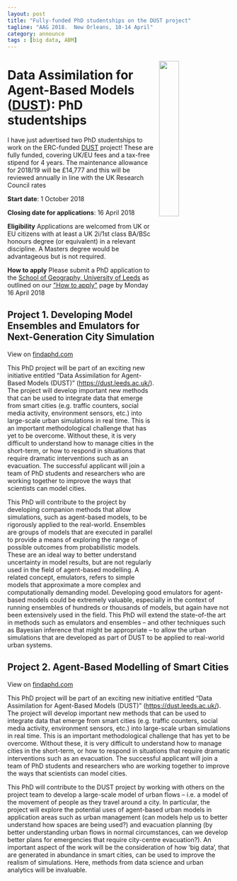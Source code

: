 ```yaml
---
layout: post
title: "Fully-funded PhD studentships on the DUST project"
tagline: "AAG 2018.  New Orleans, 10-14 April"
category: announce
tags : [big data, ABM]
---
```


<img src="https://erc.europa.eu/sites/default/files/content/pages/images/DUST_illustration_copyright-Shutterstock.jpg" style="float:right; width:30%; padding:10px"/>

# Data Assimilation for Agent-Based Models ([DUST](http://dust.leeds.ac.uk/)): PhD studentships

I have just advertised two PhD studentships to work on the ERC-funded [DUST](http://dust.leeds.ac.uk/) project! These are fully funded, covering UK/EU fees and a tax-free stipend for 4 years.  The maintenance allowance for 2018/19 will be £14,777 and this will be reviewed annually in line with the UK Research Council rates

**Start date**: 1 October 2018

**Closing date for applications**: 16 April 2018

**Eligibility** Applications are welcomed from UK or EU citizens with at least a UK 2i/1st class BA/BSc honours degree (or equivalent) in a relevant discipline.  A Masters degree would be advantageous but is not required. 

**How to apply** Please submit a PhD application to the [School of Geography, University of Leeds](http://geog.leeds.ac.uk/) as outlined on our ["How to apply"](https://www.geog.leeds.ac.uk/study/phd/how-to-apply/) page by Monday 16 April 2018


## Project 1. Developing Model Ensembles and Emulators for Next-Generation City Simulation

View on [findaphd.com](https://www.findaphd.com/search/ProjectDetails.aspx?PJID=96794)

This PhD project will be part of an exciting new initiative entitled “Data Assimilation for Agent-Based Models (DUST)” (https://dust.leeds.ac.uk/). The project will develop important new methods that can be used to integrate data that emerge from smart cities (e.g. traffic counters, social media activity, environment sensors, etc.) into large-scale urban simulations in real time. This is an important methodological challenge that has yet to be overcome. Without these, it is very difficult to understand how to manage cities in the short-term, or how to respond in situations that require dramatic interventions such as an evacuation. The successful applicant will join a team of PhD students and researchers who are working together to improve the ways that scientists can model cities.

This PhD will contribute to the project by developing companion methods that allow simulations, such as agent-based models, to be rigorously applied to the real-world. Ensembles are groups of models that are executed in parallel to provide a means of exploring the range of possible outcomes from probabilistic models. These are an ideal way to better understand uncertainty in model results, but are not regularly used in the field of agent-based modelling. A related concept, emulators, refers to simple models that approximate a more complex and computationally demanding model. Developing good emulators for agent-based models could be extremely valuable, especially in the context of running ensembles of hundreds or thousands of models, but again have not been extensively used in the field. This PhD will extend the state-of-the art in methods such as emulators and ensembles – and other techniques such as Bayesian inference that might be appropriate – to allow the urban simulations that are developed as part of DUST to be applied to real-world urban systems.


## Project 2. Agent-Based Modelling of Smart Cities

View on [findaphd.com](https://www.findaphd.com/search/ProjectDetails.aspx?PJID=96795)

This PhD project will be part of an exciting new initiative entitled “Data Assimilation for Agent-Based Models (DUST)” (https://dust.leeds.ac.uk/). The project will develop important new methods that can be used to integrate data that emerge from smart cities (e.g. traffic counters, social media activity, environment sensors, etc.) into large-scale urban simulations in real time. This is an important methodological challenge that has yet to be overcome. Without these, it is very difficult to understand how to manage cities in the short-term, or how to respond in situations that require dramatic interventions such as an evacuation. The successful applicant will join a team of PhD students and researchers who are working together to improve the ways that scientists can model cities.

This PhD will contribute to the DUST project by working with others on the project team to develop a large-scale model of urban flows – i.e. a model of the movement of people as they travel around a city. In particular, the project will explore the potential uses of agent-based urban models in application areas such as urban management (can models help us to better understand how spaces are being used?) and evacuation planning (by better understanding urban flows in normal circumstances, can we develop better plans for emergencies that require city-centre evacuation?). An important aspect of the work will be the consideration of how ‘big data’, that are generated in abundance in smart cities, can be used to improve the realism of simulations. Here, methods from data science and urban analytics will be invaluable.
